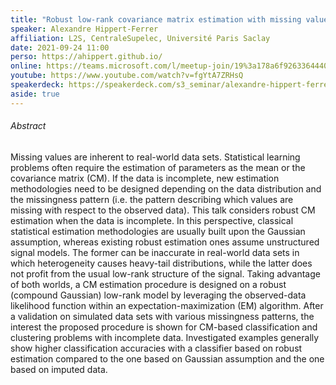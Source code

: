 ```yaml
---
title: "Robust low-rank covariance matrix estimation with missing values and application to classification problems"
speaker: Alexandre Hippert-Ferrer
affiliation: L2S, CentraleSupelec, Université Paris Saclay
date: 2021-09-24 11:00
perso: https://ahippert.github.io/
online: https://teams.microsoft.com/l/meetup-join/19%3a178a6f926336444088eb120e42476f36%40thread.tacv2/1631110344129?context=%7b%22Tid%22%3a%2261f3e3b8-9b52-433a-a4eb-c67334ce54d5%22%2c%22Oid%22%3a%224d6c63a8-7eae-4099-804e-68bcb968bec0%22%7d
youtube: https://www.youtube.com/watch?v=fgYtA7ZRHsQ
speakerdeck: https://speakerdeck.com/s3_seminar/alexandre-hippert-ferrer
aside: true
---
```


<div style="text-align:center">
<script async class="speakerdeck-embed" data-id="4bbfe9f1444e407f97cb6ef5fe783f1e" data-ratio="1.33333333333333" src="//speakerdeck.com/assets/embed.js"></script></div>

###### Abstract

Missing values are inherent to real-world data sets. Statistical learning problems often require the estimation of parameters as the mean or the covariance matrix (CM).
If the data is incomplete, new estimation methodologies need to be designed depending on the data distribution and the missingness pattern (i.e. the pattern describing which values are missing with respect to the observed data).
This talk considers robust CM estimation when the data is incomplete.
In this perspective, classical statistical estimation methodologies are usually built upon the Gaussian assumption, whereas existing robust estimation ones assume unstructured signal models.
The former can be inaccurate in real-world data sets in which heterogeneity causes heavy-tail distributions, while the latter does not profit from the usual low-rank structure of the signal.
Taking advantage of both worlds, a CM estimation procedure is designed on a robust (compound Gaussian) low-rank model by leveraging the observed-data likelihood function within an expectation-maximization (EM) algorithm.
After a validation on simulated data sets with various missingness patterns, the interest the proposed procedure is shown for CM-based classification and clustering problems with incomplete data.
Investigated examples generally show higher classification accuracies with a classifier based on robust estimation compared to the one based on Gaussian assumption and the one based on imputed data.



